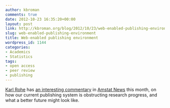 ```yaml
---
author: kbroman
comments: true
date: 2012-10-23 16:35:20+00:00
layout: post
link: http://kbroman.org/blog/2012/10/23/web-enabled-publishing-environment/
slug: web-enabled-publishing-environment
title: Web-enabled publishing environment
wordpress_id: 1144
categories:
- Academics
- Statistics
tags:
- open access
- peer review
- publishing
---
```


[Karl Rohe](http://www.stat.wisc.edu/~karlrohe/) has [an interesting commentary](http://magazine.amstat.org/blog/2012/10/01/stats-view-oct12/) in [Amstat News](http://magazine.amstat.org) this month, on how our current publishing system is obstructing research progress, and what a better future might look like.
